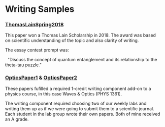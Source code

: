 # Writing Samples 
 
### [ThomasLainSpring2018](https://docs.google.com/viewer?url=https://github.com/dxAdam/Writing_Samples/raw/master/ThomasLainSping2018.pdf)
 
This paper won a Thomas Lain Scholarship in 2018. The award was based on scientific understanding of the topic and also clarity of writing. 
 
The essay contest prompt was: 

&nbsp; "Discuss the concept of quantum entanglement and its relationship to the theta-tau puzzle." 
 
 
### [OpticsPaper1](https://docs.google.com/viewer?url=https://github.com/dxAdam/Writing_Samples/raw/master/OpticsPaper1.pdf) & [OpticsPaper2](https://docs.google.com/viewer?url=https://github.com/dxAdam/Writing_Samples/raw/master/OpticsPaper2.pdf)
 
These papers fufilled a required 1-credit writing component add-on to a physics
course, in this case Waves & Optics (PHYS 1361). 

The writing component required choosing two of our weekly labs and writing them up as if we were going to submit them to a scientific journal. Each student in
the lab group wrote their own papers. Both of mine received an A grade.
